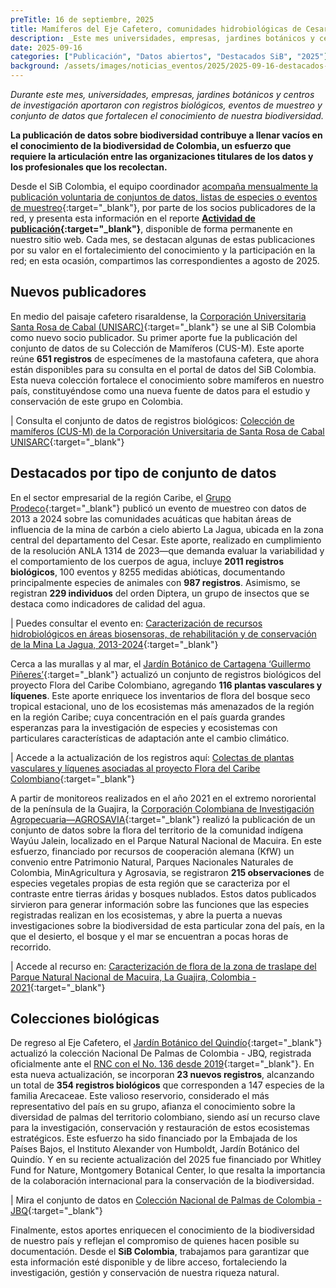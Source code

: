 ```yaml
---
preTitle: 16 de septiembre, 2025
title: Mamíferos del Eje Cafetero, comunidades hidrobiológicas de Cesar y flora del Caribe entre los destacados de agosto
description: _Este mes universidades, empresas, jardines botánicos y centros de investigación aportaron con registros biológicos, eventos de muestreo y conjunto de datos que fortalecen el conocimiento de nuestra biodiversidad._
date: 2025-09-16
categories: ["Publicación", "Datos abiertos", "Destacados SiB", "2025"]
background: /assets/images/noticias_eventos/2025/2025-09-16-destacados-agosto-2025.png
---
```






*Durante este mes, universidades, empresas, jardines botánicos y centros de investigación aportaron con registros biológicos, eventos de muestreo y conjunto de datos que fortalecen el conocimiento de nuestra biodiversidad.*

**La publicación de datos sobre biodiversidad contribuye a llenar vacíos en el conocimiento de la biodiversidad de Colombia, un esfuerzo que requiere la articulación entre las organizaciones titulares de los datos y los profesionales que los recolectan.**

Desde el SiB Colombia, el equipo coordinador [acompaña mensualmente la publicación voluntaria de conjuntos de datos, listas de especies o eventos de muestreo](https://biodiversidad.co/compartir/guia-para-publicar/){:target="_blank"},  por parte de los socios publicadores de la red, y presenta esta información en el reporte **[Actividad de publicación](https://biodiversidad.co/comunidad/actividad-de-publicacion/){:target="_blank"}**, disponible de forma permanente en nuestro sitio web. Cada mes, se destacan algunas de estas publicaciones por su valor en el fortalecimiento del conocimiento y la participación en la red; en esta ocasión, compartimos las correspondientes a agosto de 2025.


## **Nuevos publicadores**

En medio del paisaje cafetero risaraldense, la [Corporación Universitaria Santa Rosa de Cabal (UNISARC)](https://unisarc.edu.co/){:target="_blank"} se une al SiB Colombia como nuevo socio publicador. Su primer aporte fue la publicación del conjunto de datos de su Colección de Mamíferos (CUS-M). Este aporte reúne **651 registros** de especímenes de la mastofauna cafetera, que ahora están disponibles para su consulta en el portal de datos del SiB Colombia. Esta nueva colección fortalece el conocimiento sobre mamíferos en nuestro país, constituyéndose como una nueva fuente de datos para el estudio y conservación de este grupo en Colombia.  

| Consulta el conjunto de datos de registros biológicos: [ Colección de mamíferos (CUS-M) de la Corporación Universitaria de Santa Rosa de Cabal UNISARC](https://biodiversidad.co/data/?datasetKey=8847c80a-4c5e-4544-a542-c8ffee536874){:target="_blank"}


## **Destacados por tipo de conjunto de datos**

En el sector empresarial de la región Caribe, el [Grupo Prodeco](https://www.grupoprodeco.com.co/es){:target="_blank"} publicó un evento de muestreo con datos de 2013 a 2024 sobre las comunidades acuáticas que habitan áreas de influencia de la mina de carbón a cielo abierto La Jagua, ubicada en la zona central del departamento del Cesar. Este aporte, realizado en cumplimiento de la resolución ANLA 1314 de 2023—que demanda evaluar la variabilidad y el comportamiento de los cuerpos de agua, incluye **2011 registros biológicos**, 100 eventos y 8255 medidas abióticas, documentando principalmente especies de animales con **987 registros**. Asimismo, se registran **229 individuos** del orden Diptera, un grupo de insectos que se destaca como indicadores de calidad del agua.

| Puedes consultar el evento en: [Caracterización de recursos hidrobiológicos en áreas biosensoras, de rehabilitación y de conservación de la Mina La Jagua, 2013-2024](https://biodiversidad.co/data/?datasetKey=08205839-b5fb-4318-995a-d464e449a92c){:target="_blank"}

Cerca a las murallas y al mar, el [Jardín Botánico de Cartagena ‘Guillermo Piñeres’](https://jbgp.org.co/){:target="_blank"} actualizó un conjunto de registros biológicos del proyecto Flora del Caribe Colombiano, agregando **116 plantas vasculares y líquenes**. Este  aporte enriquece los inventarios de flora del bosque seco tropical estacional, uno de los  ecosistemas más amenazados de la región en la región Caribe; cuya concentración en el país guarda grandes esperanzas para la investigación de especies y ecosistemas con particulares características de adaptación ante el cambio climático. 

| Accede a la actualización de los registros aquí: [Colectas de plantas vasculares y líquenes asociadas al proyecto Flora del Caribe Colombiano](https://biodiversidad.co/data/?datasetKey=3d69045d-372c-455f-8663-0d815cff666f){:target="_blank"}

A partir de monitoreos realizados en el año 2021 en el extremo nororiental de la península de la Guajira, la [Corporación Colombiana de Investigación Agropecuaria—AGROSAVIA](https://www.agrosavia.co/){:target="_blank"} realizó la publicación de un conjunto de datos sobre la flora del territorio de la comunidad indígena Wayúu Jalein, localizado en el Parque Natural Nacional de Macuira. En este esfuerzo, financiado por recursos de cooperación alemana (KfW) un convenio entre Patrimonio Natural, Parques Nacionales Naturales de Colombia, MinAgricultura y Agrosavia, se registraron **215 observaciones** de especies vegetales propias de esta región que se caracteriza por el contraste entre tierras áridas y bosques nublados. Estos datos publicados sirvieron para generar información sobre las funciones que las especies registradas realizan en los ecosistemas, y abre la puerta a nuevas investigaciones sobre la biodiversidad de esta particular zona del país, en la que el desierto, el bosque y el mar se encuentran a pocas horas de recorrido.

| Accede al recurso en: [Caracterización de flora de la zona de traslape del Parque Natural Nacional de Macuira, La Guajira, Colombia - 2021](https://biodiversidad.co/data/?datasetKey=64b47342-8daa-4aa2-b2a7-c590f5892d30){:target="_blank"}


## **Colecciones biológicas**

De regreso al Eje Cafetero, el [Jardín Botánico del Quindío](https://jardinbotanicoquindio.org/){:target="_blank"} actualizó la colección Nacional De Palmas de Colombia - JBQ, registrada oficialmente ante el [RNC con el No. 136 desde 2019](http://rnc.humboldt.org.co/admin/index.php/registros/detail/1234){:target="_blank"}. En esta nueva actualización, se incorporan **23 nuevos registros**, alcanzando un total de **354 registros biológicos** que corresponden a 147 especies de la familia Arecaceae. Este valioso reservorio, considerado el más representativo del país en su grupo, afianza el conocimiento sobre la diversidad de palmas del territorio colombiano, siendo así un recurso clave para la investigación, conservación y restauración de estos ecosistemas estratégicos. Este esfuerzo ha sido financiado por la Embajada de los Países Bajos, el Instituto Alexander von Humboldt, Jardín Botánico del Quindío. Y en su reciente actualización del 2025 fue financiado por Whitley Fund for Nature, Montgomery Botanical Center, lo que resalta la importancia de la colaboración internacional para la conservación de la biodiversidad.

| Mira el conjunto de datos en [Colección Nacional de Palmas de Colombia - JBQ](https://biodiversidad.co/data/?datasetKey=0c293704-8a60-4da4-b64d-2f6679794753){:target="_blank"}

Finalmente, estos aportes enriquecen el conocimiento de la biodiversidad de nuestro país y reflejan el compromiso de quienes hacen posible su documentación.  Desde el **SiB Colombia**, trabajamos para garantizar que esta información esté disponible y de libre acceso, fortaleciendo la investigación, gestión y conservación de nuestra riqueza natural.
